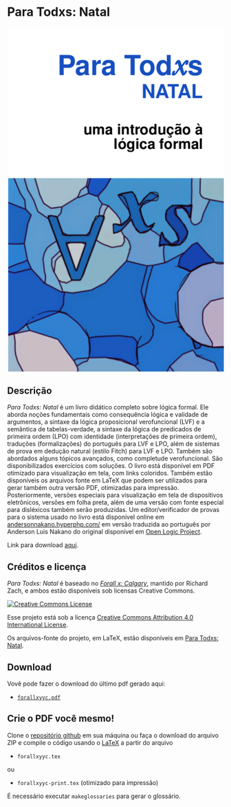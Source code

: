 # Para Todxs: Natal

![Book Cover](https://raw.githubusercontent.com/Grupo-de-Estudos-em-Logica-da-UFRN/Para-Todxs-Natal/main/assets/forallx-cover-readme_md.png)

## Descrição

_Para Todxs: Natal_ é um livro didático completo sobre lógica formal.
 Ele aborda noções fundamentais como consequência lógica e validade 
de argumentos, a sintaxe da lógica proposicional verofuncional (LVF) e a 
semântica de tabelas-verdade, a sintaxe da lógica de predicados de primeira 
ordem (LPO) com identidade (interpretações de primeira ordem), traduções 
(formalizações) do português para LVF e LPO, além de sistemas de prova em 
dedução natural (estilo Fitch) para LVF e LPO. Também são abordados alguns 
tópicos avançados, como completude verofuncional. São disponibilizados exercícios com soluções.
O livro está disponível em PDF otimizado para visualização em tela, com links coloridos. Também estão disponíveis os arquivos fonte em LaTeX que podem ser utilizados para gerar também outra versão PDF, otimizadas para impressão. Posteriormente, versões especiais para visualização em tela de 
dispositivos eletrônicos, versões em folha preta, além de uma versão com fonte especial para disléxicos também serão produzidas. 
Um editor/verificador de provas para o sistema usado no livro está disponível online em [andersonnakano.hyperphp.com/](http://andersonnakano.hyperphp.com/) em versão traduzida ao português por Anderson Luis Nakano do original disponível em [Open Logic Project](http://proofs.openlogicproject.org/).

Link para download [aqui](#download).

## Créditos e licença

_Para Todxs: Natal_ é baseado no [_Forall x:
Calgary_](https://github.com/rzach/forallx-yyc), mantido por 
Richard Zach, e ambos estão disponíveis sob licensas Creative Commons.

[![Creative Commons License](https://i.creativecommons.org/l/by/4.0/88x31.png)](http://creativecommons.org/licenses/by/4.0/)

Esse projeto está sob a licença [Creative Commons Attribution 4.0 International License](http://creativecommons.org/licenses/by/4.0/).

Os arquivos-fonte do projeto, em LaTeX, estão disponíveis em [Para Todxs: Natal](https://github.com/Grupo-de-Estudos-em-Logica-da-UFRN/Para-Todxs-Natal).

## Download

Vovê pode fazer o download do último pdf gerado aqui:

  - [`forallxyyc.pdf`](https://github.com/Grupo-de-Estudos-em-Logica-da-UFRN/Para-Todxs-Natal/blob/main/forallxyyc.pdf)

## Crie o PDF você mesmo!

Clone o [repositório github](https://github.com/Grupo-de-Estudos-em-Logica-da-UFRN/Para-Todxs-Natal) em sua máquina 
ou faça o download do arquivo ZIP e compile o código usando o [LaTeX](http://www.latex-project.org/) a partir do arquivo

  - `forallxyyc.tex`

ou

  -  `forallxyyc-print.tex` (otimizado para impressão)

É necessário executar `makeglossaries` para gerar o glossário.
